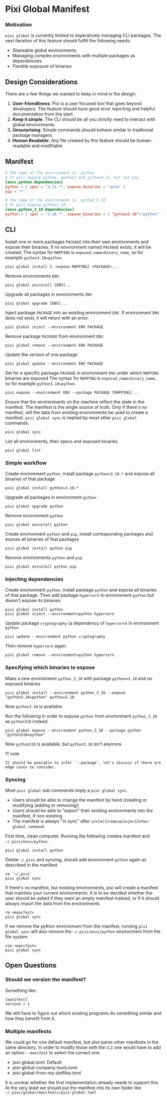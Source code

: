 # Pixi Global Manifest

### Motivation

`pixi global` is currently limited to imperatively managing CLI packages.
The next iteration of this feature should fulfill the following needs:

- Shareable global environments.
- Managing complex environments with multiple packages as dependencies
- Flexible exposure of binaries

## Design Considerations

There are a few things we wanted to keep in mind in the design:

1. **User-friendliness**: Pixi is a user focused tool that goes beyond developers. The feature should have good error reporting and helpful documentation from the start.
2. **Keep it simple**: The CLI should be all you strictly need to interact with global environments.
3. **Unsurprising**: Simple commands should behave similar to traditional package managers.
4. **Human Readable**: Any file created by this feature should be human-readable and modifiable.

## Manifest

```toml title="pixi-global.toml"
# The name of the environment is `python`
# It will expose python, python3 and python3.11, but not pip
[envs.python.dependencies]
python = { spec = "3.11.*", expose_binaries = "auto" }
pip = "*"

# The name of the environment is `python_3_10`
# It will expose python3.10
[envs.python_3_10.dependencies]
python = { spec = "3.10.*", expose_binaries = { "python3.10"="python" } }

```

## CLI

Install one or more packages `PACKAGE` into their own environments and expose their binaries.
If no environment named `PACKAGE` exists, it will be created.
The syntax for `MAPPING` is `exposed_name=binary_name`, so for example `python3.10=python`.

```
pixi global install [--expose MAPPING] <PACKAGE>...
```

Remove environments `ENV`.
```
pixi global uninstall [ENV]...
```

Upgrade all packages in environments `ENV`
```
pixi global upgrade [ENV]...
```

Inject package `PACKAGE` into an existing environment `ENV`.
If environment `ENV` does not exist, it will return with an error.
```
pixi global inject --environment ENV PACKAGE
```

Remove package `PACKAGE` from environment `ENV`.
```
pixi global remove --environment ENV PACKAGE
```

Update the version of one package
```
pixi global update --environment ENV PACKAGE
```

Set for a specific package `PACKAGE` in environment `ENV` under which `MAPPING` binaries are exposed
The syntax for `MAPPING` is `exposed_name=binary_name`, so for example `python3.10=python`.
```
pixi expose --environment ENV --package PACKAGE [MAPPING]...
```

Ensure that the environments on the machine reflect the state in the manifest.
The manifest is the single source of truth.
Only if there's no manifest, will the data from existing environments be used to create a manifest.
`pixi global sync` is implied by most other `pixi global` commands.
```
pixi global sync
```

List all environments, their specs and exposed binaries
```
pixi global list
```


### Simple workflow

Create environment `python`, install package `python=3.10.*` and expose all binaries of that package
```
pixi global install python=3.10.*
```

Upgrade all packages in environment `python`
```
pixi global upgrade python
```

Remove environment `python`
```
pixi global uninstall python
```

Create environment `python` and `pip`, install corresponding packages and expose all binaries of that packages
```
pixi global install python pip
```

Remove environments `python` and `pip`
```
pixi global uninstall python pip
```

### Injecting dependencies

Create environment `python`, install package `python` and expose all binaries of that package.
Then add package `hypercorn` to environment `python` but doesn't expose its binaries.

```
pixi global install python
pixi global inject --environment=python hypercorn
```

Update package `cryptography` (a dependency of `hypercorn`) in environment `python`

```
pixi update --environment python cryptography
```

Then remove `hypercorn` again.
```
pixi global remove --environment=python hypercorn
```


### Specifying which binaries to expose

Make a new environment `python_3_10` with package `python=3.10` and no exposed binaries
```
pixi global install --environment python_3_10 --expose "python3.10=python" python=3.10
```

Now `python3.10` is available.


Run the following in order to expose `python` from environment `python_3_10` as `python310` instead.

```
pixi global expose --environment python_3_10 --package python "python310=python"
```

Now `python310` is available, but `python3.10` isn't anymore.

!!! note

    It should be possible to infer `--package`, let's discuss if there are edge cases to consider.

### Syncing

Most `pixi global` sub commands imply a `pixi global sync`.

- Users should be able to change the manifest by hand (creating or modifying (adding or removing))
- Users should be able to "export" their existing environments into the manifest, if non-existing.
- The manifest is always "in sync" after `install`/`remove`/`inject`/`other global command`.


First time, clean computer.
Running the following creates manifest and `~/.pixi/envs/python`.
```
pixi global install python
```

Delete `~/.pixi` and syncing, should add environment `python` again as described in the manifest
```
rm `~/.pixi`
pixi global sync
```

If there's no manifest, but existing environments, pixi will create a manifest that matches your current environments.
It is to be decided whether the user should be asked if they want an empty manifest instead, or if it should always import the data from the environments.
```
rm <manifest>
pixi global sync
```

If we remove the python environment from the manifest, running `pixi global sync` will also remove the `~/.pixi/envs/python` environment from the file system.
```
vim <manifest>
pixi global sync
```

## Open Questions

### Should we version the manifest?

Something like:

```
[manifest]
version = 1
```

We still have to figure out which existing programs do something similar and how they benefit from it.

### Multiple manifests

We could go for one default manifest, but also parse other manifests in the same directory.
In order to modify those with the `CLI` one would have to add an option `--manifest` to select the correct one.

- pixi-global.toml: Default
- pixi-global-company-tools.toml
- pixi-global-from-my-dotfiles.toml

It is unclear whether the first implementation already needs to support this.
At the very least we should put the manifest into its own folder like `~/.pixi/global/manifests/pixi-global.toml`
